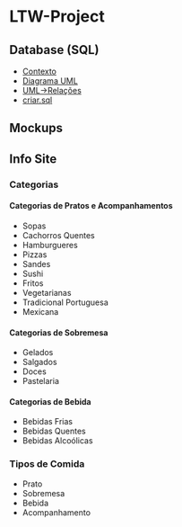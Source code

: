 # LTW-Project

## Database (SQL)
- [Contexto](https://github.com/pedronunomacedo/LTW-Project/blob/main/DatabaseNotes.md#contexto)
- [Diagrama UML](https://github.com/pedronunomacedo/LTW-Project/blob/main/DatabaseNotes.md#diagrama-uml)
- [UML->Relações](https://github.com/pedronunomacedo/LTW-Project/blob/main/DatabaseNotes.md#uml----rela%C3%A7%C3%B5es)
- [criar.sql](https://github.com/pedronunomacedo/LTW-Project/blob/main/sql/criar.sql)


## Mockups

## Info Site

### Categorias
#### Categorias de Pratos e Acompanhamentos
- Sopas
- Cachorros Quentes
- Hamburgueres
- Pizzas
- Sandes
- Sushi
- Fritos
- Vegetarianas
- Tradicional Portuguesa
- Mexicana
#### Categorias de Sobremesa
- Gelados
- Salgados
- Doces
- Pastelaria
#### Categorias de Bebida
- Bebidas Frias
- Bebidas Quentes
- Bebidas Alcoólicas
### Tipos de Comida
- Prato
- Sobremesa
- Bebida
- Acompanhamento
